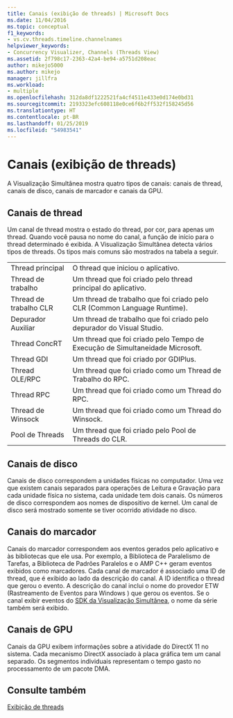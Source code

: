 ```yaml
---
title: Canais (exibição de threads) | Microsoft Docs
ms.date: 11/04/2016
ms.topic: conceptual
f1_keywords:
- vs.cv.threads.timeline.channelnames
helpviewer_keywords:
- Concurrency Visualizer, Channels (Threads View)
ms.assetid: 2f798c17-2363-42a4-be94-a5751d208eac
author: mikejo5000
ms.author: mikejo
manager: jillfra
ms.workload:
- multiple
ms.openlocfilehash: 312da8df1222521fa4cf4511e433e0d174e0bd31
ms.sourcegitcommit: 2193323efc608118e0ce6f6b2ff532f158245d56
ms.translationtype: HT
ms.contentlocale: pt-BR
ms.lasthandoff: 01/25/2019
ms.locfileid: "54983541"
---
```

# <a name="channels-threads-view"></a>Canais (exibição de threads)
A Visualização Simultânea mostra quatro tipos de canais: canais de thread, canais de disco, canais de marcador e canais da GPU.  
  
## <a name="thread-channels"></a>Canais de thread  
 Um canal de thread mostra o estado do thread, por cor, para apenas um thread. Quando você pausa no nome do canal, a função de início para o thread determinado é exibida. A Visualização Simultânea detecta vários tipos de threads. Os tipos mais comuns são mostrados na tabela a seguir.  
  
|||  
|-|-|  
|Thread principal|O thread que iniciou o aplicativo.|  
|Thread de trabalho|Um thread que foi criado pelo thread principal do aplicativo.|  
|Thread de trabalho CLR|Um thread de trabalho que foi criado pelo CLR (Common Language Runtime).|  
|Depurador Auxiliar|Um thread de trabalho que foi criado pelo depurador do Visual Studio.|  
|Thread ConcRT|Um thread que foi criado pelo Tempo de Execução de Simultaneidade Microsoft.|  
|Thread GDI|Um thread que foi criado por GDIPlus.|  
|Thread OLE/RPC|Um thread que foi criado como um Thread de Trabalho do RPC.|  
|Thread RPC|Um thread que foi criado como um Thread do RPC.|  
|Thread de Winsock|Um thread que foi criado como um Thread do Winsock.|  
|Pool de Threads|Um thread que foi criado pelo Pool de Threads do CLR.|  
  
## <a name="disk-channels"></a>Canais de disco  
 Canais de disco correspondem a unidades físicas no computador. Uma vez que existem canais separados para operações de Leitura e Gravação para cada unidade física no sistema, cada unidade tem dois canais. Os números de disco correspondem aos nomes de dispositivo de kernel. Um canal de disco será mostrado somente se tiver ocorrido atividade no disco.  
  
## <a name="marker-channels"></a>Canais do marcador  
 Canais do marcador correspondem aos eventos gerados pelo aplicativo e às bibliotecas que ele usa. Por exemplo, a Biblioteca de Paralelismo de Tarefas, a Biblioteca de Padrões Paralelos e o AMP C++ geram eventos exibidos como marcadores. Cada canal de marcador é associado uma ID de thread, que é exibido ao lado da descrição do canal. A ID identifica o thread que gerou o evento. A descrição do canal inclui o nome do provedor ETW (Rastreamento de Eventos para Windows ) que gerou os eventos. Se o canal exibir eventos do [SDK da Visualização Simultânea](../profiling/concurrency-visualizer-sdk.md), o nome da série também será exibido.  
  
## <a name="gpu-channels"></a>Canais de GPU  
 Canais da GPU exibem informações sobre a atividade do DirectX 11 no sistema.  Cada mecanismo DirectX associado à placa gráfica tem um canal separado.  Os segmentos individuais representam o tempo gasto no processamento de um pacote DMA.  
  
## <a name="see-also"></a>Consulte também  
 [Exibição de threads](../profiling/threads-view-parallel-performance.md)